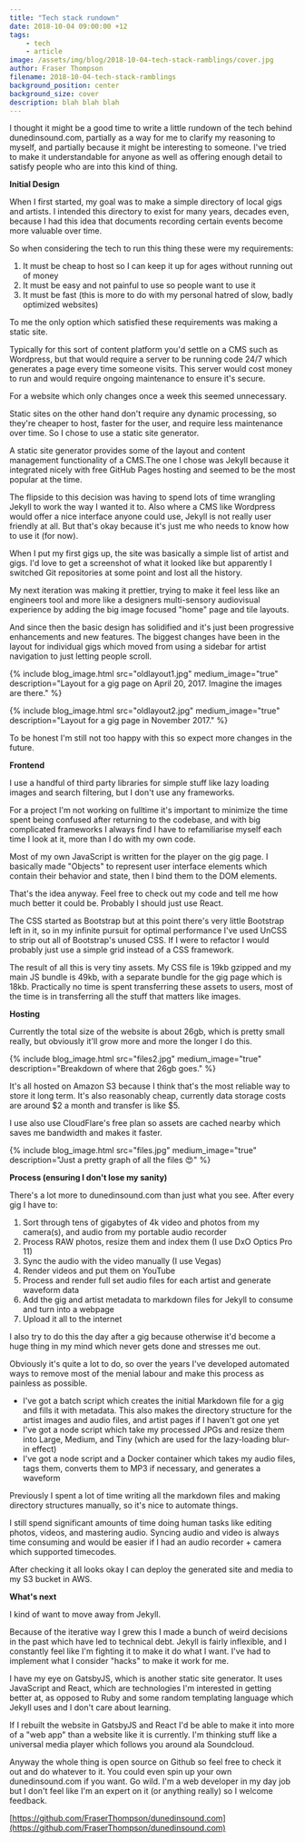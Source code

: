 ```yaml
---
title: "Tech stack rundown"
date: 2018-10-04 09:00:00 +12
tags:
    - tech
    - article
image: /assets/img/blog/2018-10-04-tech-stack-ramblings/cover.jpg
author: Fraser Thompson
filename: 2018-10-04-tech-stack-ramblings
background_position: center
background_size: cover
description: blah blah blah
---
```


I thought it might be a good time to write a little rundown of the tech behind dunedinsound.com, partially as a way for me to clarify my reasoning to myself, and partially because it might be interesting to someone. I've tried to make it understandable for anyone as well as offering enough detail to satisfy people who are into this kind of thing.

<!-- more -->

**Initial Design**

When I first started, my goal was to make a simple directory of local gigs and artists. I intended this directory to exist for many years, decades even, because I had this idea that documents recording certain events become more valuable over time.

So when considering the tech to run this thing these were my requirements:

1. It must be cheap to host so I can keep it up for ages without running out of money
2. It must be easy and not painful to use so people want to use it
3. It must be fast (this is more to do with my personal hatred of slow, badly optimized websites)

To me the only option which satisfied these requirements was making a static site.

Typically for this sort of content platform you'd settle on a CMS such as Wordpress, but that would require a server to be running code 24/7 which generates a page every time someone visits. This server would cost money to run and would require ongoing maintenance to ensure it's secure. 

For a website which only changes once a week this seemed unnecessary.

Static sites on the other hand don't require any dynamic processing, so they're cheaper to host, faster for the user, and require less maintenance over time. So I chose to use a static site generator.

A static site generator provides some of the layout and content management functionality of a CMS.The one I chose was Jekyll because it integrated nicely with free GitHub Pages hosting and seemed to be the most popular at the time.

The flipside to this decision was having to spend lots of time wrangling Jekyll to work the way I wanted it to. Also where a CMS like Wordpress would offer a nice interface anyone could use, Jekyll is not really user friendly at all. But that's okay because it's just me who needs to know how to use it (for now).

When I put my first gigs up, the site was basically a simple list of artist and gigs. I'd love to get a screenshot of what it looked like but apparently I switched Git repositories at some point and lost all the history.

My next iteration was making it prettier, trying to make it feel less like an engineers tool and more like a designers multi-sensory audiovisual experience by adding the big image focused "home" page and tile layouts.

And since then the basic design has solidified and it's just been progressive enhancements and new features. The biggest changes have been in the layout for individual gigs which moved from using a sidebar for artist navigation to just letting people scroll. 

{% include blog_image.html src="oldlayout1.jpg" medium_image="true" description="Layout for a gig page on April 20, 2017. Imagine the images are there." %}

{% include blog_image.html src="oldlayout2.jpg" medium_image="true" description="Layout for a gig page in November 2017." %}

To be honest I'm still not too happy with this so expect more changes in the future.

**Frontend**

I use a handful of third party libraries for simple stuff like lazy loading images and search filtering, but I don't use any frameworks.

For a project I'm not working on fulltime it's important to minimize the time spent being confused after returning to the codebase, and with big complicated frameworks I always find I have to refamiliarise myself each time I look at it, more than I do with my own code.

Most of my own JavaScript is written for the player on the gig page. I basically made "Objects" to represent user interface elements which contain their behavior and state, then I bind them to the DOM elements.

That's the idea anyway. Feel free to check out my code and tell me how much better it could be. Probably I should just use React.

The CSS started as Bootstrap but at this point there's very little Bootstrap left in it, so in my infinite pursuit for optimal performance I've used UnCSS to strip out all of Bootstrap's unused CSS. If I were to refactor I would probably just use a simple grid instead of a CSS framework.

The result of all this is very tiny assets. My CSS file is 19kb gzipped and my main JS bundle is 49kb, with a separate bundle for the gig page which is 18kb. Practically no time is spent transferring these assets to users, most of the time is in transferring all the stuff that matters like images. 

**Hosting**

Currently the total size of the website is about 26gb, which is pretty small really, but obviously it'll grow more and more the longer I do this.

{% include blog_image.html src="files2.jpg" medium_image="true" description="Breakdown of where that 26gb goes." %}

It's all hosted on Amazon S3 because I think that's the most reliable way to store it long term. It's also reasonably cheap, currently data storage costs are around $2 a month and transfer is like $5. 

I use also use CloudFlare's free plan so assets are cached nearby which saves me bandwidth and makes it faster.

{% include blog_image.html src="files.jpg" medium_image="true" description="Just a pretty graph of all the files 😍" %}

**Process (ensuring I don't lose my sanity)**

There's a lot more to dunedinsound.com than just what you see. After every gig I have to:

1. Sort through tens of gigabytes of 4k video and photos from my camera(s), and audio from my portable audio recorder
2. Process RAW photos, resize them and index them (I use DxO Optics Pro 11)
3. Sync the audio with the video manually (I use Vegas)
4. Render videos and put them on YouTube
5. Process and render full set audio files for each artist and generate waveform data
6. Add the gig and artist metadata to markdown files for Jekyll to consume and turn into a webpage
7. Upload it all to the internet

I also try to do this the day after a gig because otherwise it'd become a huge thing in my mind which never gets done and stresses me out.

Obviously it's quite a lot to do, so over the years I've developed automated ways to remove most of the menial labour and make this process as painless as possible. 
 
- I've got a batch script which creates the initial Markdown file for a gig and fills it with metadata. This also makes the directory structure for the artist images and audio files, and artist pages if I haven't got one yet
- I've got a node script which take my processed JPGs and resize them into Large, Medium, and Tiny (which are used for the lazy-loading blur-in effect)
- I've got a node script and a Docker container which takes my audio files, tags them, converts them to MP3 if necessary, and generates a waveform

Previously I spent a lot of time writing all the markdown files and making directory structures manually, so it's nice to automate things. 

I still spend significant amounts of time doing human tasks like editing photos, videos, and mastering audio. Syncing audio and video is always time consuming and would be easier if I had an audio recorder + camera which supported timecodes.

After checking it all looks okay I can deploy the generated site and media to my S3 bucket in AWS.

**What's next**

I kind of want to move away from Jekyll.

Because of the iterative way I grew this I made a bunch of weird decisions in the past which have led to technical debt. Jekyll is fairly inflexible, and I constantly feel like I'm fighting it to make it do what I want. I've had to implement what I consider "hacks" to make it work for me.

I have my eye on GatsbyJS, which is another static site generator. It uses JavaScript and React, which are technologies I'm interested in getting better at, as opposed to Ruby and some random templating language which Jekyll uses and I don't care about learning. 

If I rebuilt the website in GatsbyJS and React I'd be able to make it into more of a "web app" than a website like it is currently. I'm thinking stuff like a universal media player which follows you around ala Soundcloud.

Anyway the whole thing is open source on Github so feel free to check it out and do whatever to it. You could even spin up your own dunedinsound.com if you want. Go wild. I'm a web developer in my day job but I don't feel like I'm an expert on it (or anything really) so I welcome feedback.

[https://github.com/FraserThompson/dunedinsound.com](https://github.com/FraserThompson/dunedinsound.com)